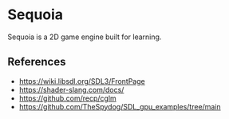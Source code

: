 # Sequoia

Sequoia is a 2D game engine built for learning.

## References

- <https://wiki.libsdl.org/SDL3/FrontPage>
- <https://shader-slang.com/docs/>
- <https://github.com/recp/cglm>
- <https://github.com/TheSpydog/SDL_gpu_examples/tree/main>
